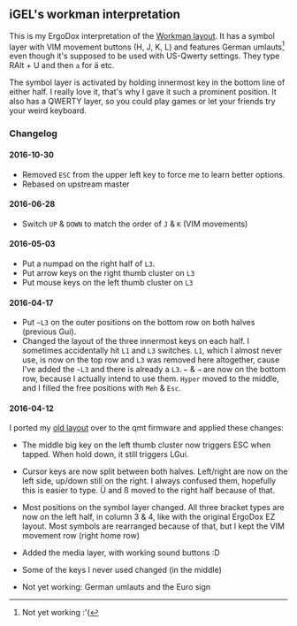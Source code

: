 ## iGEL's workman interpretation

This is my ErgoDox interpretation of the
[Workman layout](http://www.workmanlayout.com/blog/). It has a symbol layer
with VIM movement buttons (H, J, K, L) and features German umlauts[^1] even
though it's supposed to be used with US-Qwerty settings. They type RAlt + U and
then `a` for ä etc.

The symbol layer is activated by holding innermost key in the bottom line of
either half. I really love it, that's why I gave it such a prominent position.
It also has a QWERTY layer, so you could play games or let your friends try
your weird keyboard.

[^1]: Not yet working :'(

### Changelog
#### 2016-10-30

* Removed `ESC` from the upper left key to force me to learn better options.
* Rebased on upstream master

#### 2016-06-28

* Switch `UP` & `DOWN` to match the order of `J` & `K` (VIM movements)

#### 2016-05-03

* Put a numpad on the right half of `L3`.
* Put arrow keys on the right thumb cluster on `L3`
* Put mouse keys on the left thumb cluster on `L3`

#### 2016-04-17

* Put `~L3` on the outer positions on the bottom row on both halves (previous
  Gui).
* Changed the layout of the three innermost keys on each half. I sometimes
  accidentally hit `L1` and `L3` switches. `L1`, which I almost never use,
  is now on the top row and `L3` was removed here altogether, cause I've added
  the `~L3` and there is already a `L3`. `←` & `→` are now on the bottom row,
  because I actually intend to use them. `Hyper` moved to the middle, and I
  filled the free positions with `Meh` & `Esc`.

#### 2016-04-12

I ported my [old layout](https://github.com/iGEL/ergodox-firmware) over to the
qmt firmware and applied these changes:

* The middle big key on the left thumb cluster now triggers ESC when tapped.
  When hold down, it still triggers LGui.
* Cursor keys are now split between both halves. Left/right are now on the left
  side, up/down still on the right. I always confused them, hopefully this is
  easier to type.  Ü and ß moved to the right half because of that.
* Most positions on the symbol layer changed. All three bracket types are now on
  the left half, in column 3 & 4, like with the original ErgoDox EZ layout. Most
  symbols are rearranged because of that, but I kept the VIM movement row (right
  home row)
* Added the media layer, with working sound buttons :D
* Some of the keys I never used changed (in the middle)

* Not yet working: German umlauts and the Euro sign
